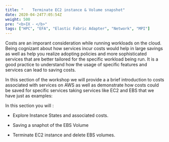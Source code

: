 ```yaml
---
title: "    Terminate EC2 instance & Volume snapshot"
date: 2020-04-24T7:05:54Z
weight: 500
pre: "<b>IX ⁃ </b>"
tags: ["HPC", "EFA", "Elastic Fabric Adapter", "Network", "MPI"]
---
```


Costs are an imporant consideration while running workloads on the cloud. Being cognizant about how services incur costs would help in large savings as well as help you realize adopting policies and more sophisticated services that are better tailored for the specific workload being run. It is a good practice to understand how the usage of specific features and services can lead to saving costs.

In this section of the workshop we will provide a a brief introduction to costs associated with services on AWS as well as demonstrate how costs could be saved for specific services taking services like EC2 and EBS that we have just as examples:


In this section you will :

- Explore Instance States and associated costs.

- Saving a snaphot of the EBS Volume

- Terminate EC2 instance and delete EBS volumes.
 
